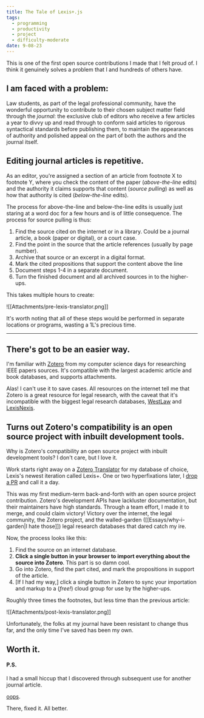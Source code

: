 ```yaml
---
title: The Tale of Lexis+.js
tags:
  - programming
  - productivity
  - project
  - difficulty-moderate
date: 9-08-23
---
```

This is one of the first open source contributions I made that I felt proud of. I think it genuinely solves a problem that I and hundreds of others have.
## I am faced with a problem:
Law students, as part of the legal professional community, have the wonderful opportunity to contribute to their chosen subject matter field through the *journal*: the exclusive club of editors who receive a few articles a year to divvy up and read through to conform said articles to rigorous syntactical standards before publishing them, to maintain the appearances of authority and polished appeal on the part of both the authors and the journal itself.
## Editing journal articles is repetitive.
As an editor, you're assigned a section of an article from footnote X to footnote Y, where you check the content of the paper (*above-the-line* edits) and the authority it claims supports that content (*source pulling*) as well as how that authority is cited (*below-the-line* edits). 

The process for above-the-line and below-the-line edits is usually just staring at a word doc for a few hours and is of little consequence. The process for source pulling is thus:
1. Find the source cited on the internet or in a library. Could be a journal article, a book (paper or digital), or a court case.
2. Find the point in the source that the article references (usually by page number).
3. Archive that source or an excerpt in a digital format.
4. Mark the cited propositions that support the content above the line
5. Document steps 1-4 in a separate document.
6. Turn the finished document and all archived sources in to the higher-ups.

This takes multiple hours to create:

![[Attachments/pre-lexis-translator.png]]

It's worth noting that all of these steps would be performed in separate locations or programs, wasting a 1L's precious time.

---
## There's got to be an easier way.
I'm familiar with [Zotero](https://www.zotero.org/) from my computer science days for researching IEEE papers sources. It's compatible with the largest academic article and book databases, and supports attachments. 

Alas! I can't use it to save cases. All resources on the internet tell me that Zotero is a great resource for legal research, with the caveat that it's incompatible with the biggest legal research databases, [WestLaw](https://legal.thomsonreuters.com/en/westlaw) and [LexisNexis](https://www.lexisnexis.com/en-us/products/lexis-plus.page). 
## Turns out Zotero's compatibility is an open source project with inbuilt development tools.
Why is Zotero's compatibility an open source project with inbuilt development tools? I don't care, but I love it.

Work starts right away on a [Zotero Translator](https://github.com/zotero/translators) for my database of choice, Lexis's newest iteration called Lexis+. One or two hyperfixations later, I [drop a PR](https://github.com/zotero/translators/pull/3012) and call it a day. 

This was my first medium-term back-and-forth with an open source project contribution. Zotero's development APIs have lackluster documentation, but their maintainers have high standards. Through a team effort, I made it to merge, and could claim victory! Victory over the internet, the legal community, the Zotero project, and the walled-garden ([[Essays/why-i-garden|I hate those]]) legal research databases that dared catch my ire.

Now, the process looks like this:
1. Find the source on an internet database.
2. **Click a single button in your browser to import everything about the source into Zotero**. This part is so damn cool.
3. Go into Zotero, find the part cited, and mark the propositions in support of the article.
4. \[If I had my way,\] click a single button in Zotero to sync your importation and markup to a (*free!*) cloud group for use by the higher-ups.

Roughly three times the footnotes, but less time than the previous article:

![[Attachments/post-lexis-translator.png]]

Unfortunately, the folks at my journal have been resistant to change thus far, and the only time I've saved has been my own.
## Worth it.

#### P.S.
I had a small hiccup that I discovered through subsequent use for another journal article.

[oops](https://github.com/zotero/translators/pull/3038).

There, fixed it. All better.
